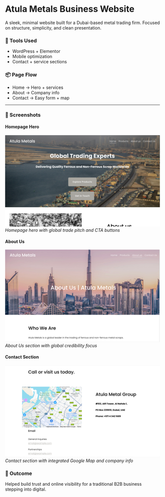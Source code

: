 # Atula Metals Business Website

A sleek, minimal website built for a Dubai-based metal trading firm. Focused on structure, simplicity, and clean presentation.

### 🔧 Tools Used
- WordPress + Elementor
- Mobile optimization
- Contact + service sections

### 📦 Page Flow
- Home → Hero + services
- About → Company info
- Contact → Easy form + map
---

### 📸 Screenshots

#### Homepage Hero
![Homepage Hero](./atula-img-1.png)  
*Homepage hero with global trade pitch and CTA buttons*

#### About Us
![About Section](./atula-img-2.png)  
*About Us section with global credibility focus*

#### Contact Section
![Contact Map](./atula-img-3.png)  
*Contact section with integrated Google Map and company info*

### 🎯 Outcome
Helped build trust and online visibility for a traditional B2B business stepping into digital.
